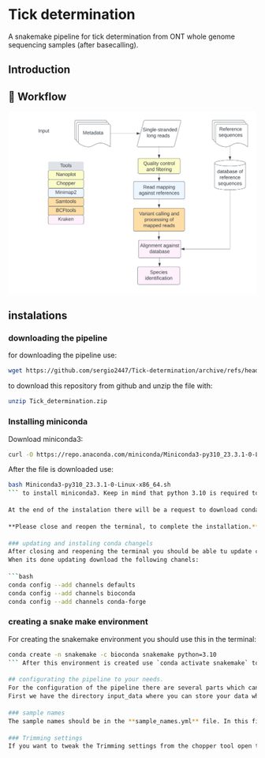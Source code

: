 # Tick determination
A snakemake pipeline for tick determination from ONT whole genome sequencing samples (after basecalling).

## Introduction

## 🐍 Workflow

![Workflow](https://github.com/sergio2447/Tick-determination/blob/main/Blank%20diagram.png)

## instalations

### downloading the pipeline
for downloading the pipeline use:
```bash
wget https://github.com/sergio2447/Tick-determination/archive/refs/heads/main.zip > Tick_determination.zip
```
to download this repository from github and unzip the file with:  
```bash
unzip Tick_determination.zip
```

### Installing miniconda
Download miniconda3:
```bash
curl -O https://repo.anaconda.com/miniconda/Miniconda3-py310_23.3.1-0-Linux-x86_64.sh
```

After the file is downloaded use:
```bash
bash Miniconda3-py310_23.3.1-0-Linux-x86_64.sh
``` to install miniconda3. Keep in mind that python 3.10 is required to install this version of miniconda3.

At the end of the instalation there will be a request to download conda init. Please type **"yes"** here. This will add some code to your .bashrc file, which is important to work with correctly.

**Please close and reopen the terminal, to complete the installation.**

### updating and instaling conda changels
After closing and reopening the terminal you should be able tu update conda: `conda update --yes conda`.
When its done updating download the following chanels:

```bash
conda config --add channels defaults
conda config --add channels bioconda
conda config --add channels conda-forge
```

### creating a snake make environment
For creating the snakemake environment you should use this in the terminal: 
```bash
conda create -n snakemake -c bioconda snakemake python=3.10
``` After this environment is created use `conda activate snakemake` to activate the environment.

## configurating the pipeline to your needs.
For the configuration of the pipeline there are several parts which can be tweaked for your own needs.
First we have the directory input_data where you can store your data which needs to be analyzed. The data should be processed after base calling and should be formatted in `fastq.gz`.

### sample names
The sample names should be in the **sample_names.yml** file. In this file there are brackets after the IDs: where you should write down your sample names without the fastq.gz part. separate the samples with a comma between the brackets to create your sample list. These names will be used to make sure every sample goes through the pipeline and the results get named to the sample name you provided.

### Trimming settings
If you want to tweak the Trimming settings from the chopper tool open the Snakefile with nano `nano Snakefile`. Go to the rule filtering_data: In this rule the shell 
